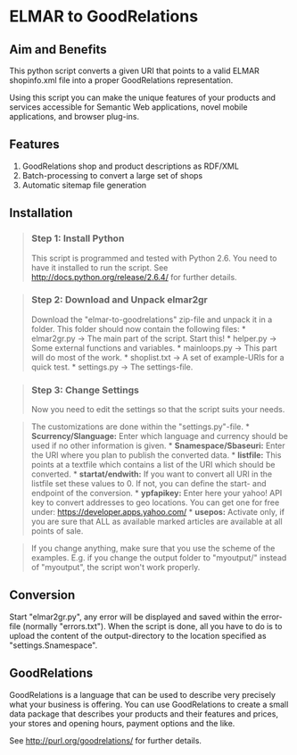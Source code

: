 # ELMAR to GoodRelations #

## Aim and Benefits ##

This python script converts a given URI that points to a valid ELMAR shopinfo.xml file into a proper GoodRelations representation.

Using this script you can make the unique features of your products and services accessible for Semantic Web applications, novel mobile applications, and browser plug-ins.


## Features ##

  1. GoodRelations shop and product descriptions as RDF/XML
  1. Batch-processing to convert a large set of shops
  1. Automatic sitemap file generation

## Installation ##

> ### Step 1: Install Python ###
> This script is programmed and tested with Python 2.6. You need to have it installed to run the script.
> See http://docs.python.org/release/2.6.4/ for further details.

> ### Step 2: Download and Unpack elmar2gr ###
> Download the "elmar-to-goodrelations" zip-file and unpack it in a folder.
> This folder should now contain the following files:
    * elmar2gr.py  -> The main part of the script. Start this!
    * helper.py  -> Some external functions and variables.
    * mainloops.py  -> This part will do most of the work.
    * shoplist.txt  -> A set of example-URIs for a quick test.
    * settings.py  -> The settings-file.

> ### Step 3: Change Settings ###
> Now you need to edit the settings so that the script suits your needs.

> The customizations are done within the "settings.py"-file.
    * **Scurrency/Slanguage:** Enter which language and currency should be used if no other information is given.
    * **Snamespace/Sbaseuri:** Enter the URI where you plan to publish the converted data.
    * **listfile:** This points at a textfile which contains a list of the URI which should be converted.
    * **startat/endwith:** If you want to convert all URI in the listfile set these values to 0. If not, you can define the start- and endpoint of the conversion.
    * **ypfapikey:** Enter here your yahoo! API key to convert addresses to geo locations. You can get one for free under: https://developer.apps.yahoo.com/
    * **usepos:** Activate only, if you are sure that ALL as available marked articles are available at all points of sale.

> If you change anything, make sure that you use the scheme of the examples. E.g. if you change the output folder to "myoutput/" instead of "myoutput", the script won't work properly.

## Conversion ##

Start "elmar2gr.py", any error will be displayed and saved within the error-file (normally "errors.txt").
When the script is done, all you have to do is to upload the content of the output-directory to the location specified as "settings.Snamespace".

## GoodRelations ##

GoodRelations is a language that can be used to describe very precisely what your business is offering. You can use GoodRelations to create a small data package that describes your products and their features and prices, your stores and opening hours, payment options and the like.

See http://purl.org/goodrelations/ for further details.